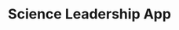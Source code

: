 ---
title: "Science Leadership App"
desc: A Node.js/Angular app that simplifies contacting your state senators by outputting a PDF with a letter addressed to each of your senators' addresses. Senator contact info and placeholder letter copy curated and maintained by the Science Leadership Group.
ghLink: https://www.github.com/benjanes/imgwheel
cpLink: http://codepen.io/benjanes
mainLink: https://www.github.com/benjanes
---
